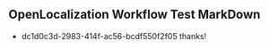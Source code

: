 ## OpenLocalization Workflow Test MarkDown
* dc1d0c3d-2983-414f-ac56-bcdf550f2f05 
thanks!<!--HONumber=Aug16_HO2-->